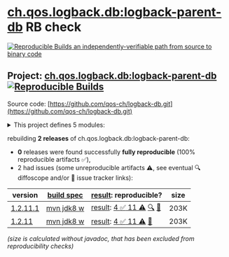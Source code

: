 [ch.qos.logback.db:logback-parent-db](https://central.sonatype.com/artifact/ch.qos.logback.db/logback-parent-db/versions) RB check
=======

[![Reproducible Builds](https://reproducible-builds.org/images/logos/rb.svg) an independently-verifiable path from source to binary code](https://reproducible-builds.org/)

## Project: [ch.qos.logback.db:logback-parent-db](https://central.sonatype.com/artifact/ch.qos.logback.db/logback-parent-db/versions) [![Reproducible Builds](https://img.shields.io/endpoint?url=https://raw.githubusercontent.com/jvm-repo-rebuild/reproducible-central/master/content/ch/qos/logback/db/badge.json)](https://github.com/jvm-repo-rebuild/reproducible-central/blob/master/content/ch/qos/logback/db/README.md)

Source code: [https://github.com/qos-ch/logback-db.git](https://github.com/qos-ch/logback-db.git)

<details><summary>This project defines 5 modules:</summary>

* [ch.qos.logback.db:logback-access-db](https://central.sonatype.com/artifact/ch.qos.logback.db/logback-access-db/overview)
* [ch.qos.logback.db:logback-clasisc-db](https://central.sonatype.com/artifact/ch.qos.logback.db/logback-clasisc-db/overview)
* [ch.qos.logback.db:logback-classic-db](https://central.sonatype.com/artifact/ch.qos.logback.db/logback-classic-db/overview)
* [ch.qos.logback.db:logback-core-db](https://central.sonatype.com/artifact/ch.qos.logback.db/logback-core-db/overview)
* [ch.qos.logback.db:logback-parent-db](https://central.sonatype.com/artifact/ch.qos.logback.db/logback-parent-db/overview)
</details>

rebuilding **2 releases** of ch.qos.logback.db:logback-parent-db:
- **0** releases were found successfully **fully reproducible** (100% reproducible artifacts :white_check_mark:),
- 2 had issues (some unreproducible artifacts :warning:, see eventual :mag: diffoscope and/or :memo: issue tracker links):

| version | [build spec](/BUILDSPEC.md) | [result](https://reproducible-builds.org/docs/jvm/): reproducible? | size |
| -- | --------- | ------ | -- |
| [1.2.11.1](https://central.sonatype.com/artifact/ch.qos.logback.db/logback-parent-db/1.2.11.1/pom) | [mvn jdk8 w](logback-db-1.2.11.1.buildspec) | [result](logback-parent-db-1.2.11.1.buildinfo): [4 :white_check_mark:  11 :warning:](logback-parent-db-1.2.11.1.buildcompare) [:mag:](logback-parent-db-1.2.11.1.diffoscope) [:memo:](https://github.com/qos-ch/logback-db/pull/2) | 203K |
| [1.2.11](https://central.sonatype.com/artifact/ch.qos.logback.db/logback-parent-db/1.2.11/pom) | [mvn jdk8 w](logback-db-1.2.11.buildspec) | [result](logback-parent-db-1.2.11.buildinfo): [4 :white_check_mark:  11 :warning:](logback-parent-db-1.2.11.buildcompare) [:memo:](https://github.com/qos-ch/logback-db/pull/2) | 203K |

<i>(size is calculated without javadoc, that has been excluded from reproducibility checks)</i>
